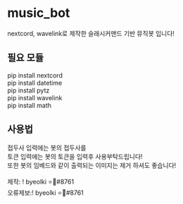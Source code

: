 # music_bot
nextcord, wavelink로 제작한 슬래시커맨드 기반 뮤직봇 입니다!

## 필요 모듈
pip install nextcord<br>
pip install datetime<br>
pip install pytz<br>
pip install wavelink<br>
pip install math

## 사용법
접두사 입력에는 봇의 접두사를<br>
토큰 입력에는 봇의 토큰을 입력후 사용부탁드립니다!<br>
또한 봇의 임베드와 같이 출력되는 이미지는 제거 하셔도 좋습니다!<br><br>
제작: ! byeolki ⭐🔑#8761<br>
오류제보:! byeolki ⭐🔑#8761
